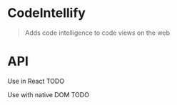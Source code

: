 # CodeIntellify

> Adds code intelligence to code views on the web

# API

Use in React TODO

Use with native DOM TODO
